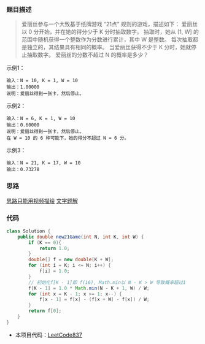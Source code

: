 ### 题目描述

> 爱丽丝参与一个大致基于纸牌游戏 “21点” 规则的游戏，描述如下：
  爱丽丝以 0 分开始，并在她的得分少于 K 分时抽取数字。 抽取时，她从 [1, W] 的范围中随机获得一个整数作为分数进行累计，其中 W 是整数。 每次抽取都是独立的，其结果具有相同的概率。
  当爱丽丝获得不少于 K 分时，她就停止抽取数字。 爱丽丝的分数不超过 N 的概率是多少？

示例1：
```
输入：N = 10, K = 1, W = 10
输出：1.00000
说明：爱丽丝得到一张卡，然后停止。
```

示例2：
```
输入：N = 6, K = 1, W = 10
输出：0.60000
说明：爱丽丝得到一张卡，然后停止。
在 W = 10 的 6 种可能下，她的得分不超过 N = 6 分。
```
示例3：
```
输入：N = 21, K = 17, W = 10
输出：0.73278
```
### 思路
[思路只能用视频描绘](https://www.bilibili.com/video/BV1CT4y1E7C2)
[文字题解](https://leetcode-cn.com/problems/longest-chunked-palindrome-decomposition/solution/bao-mu-ji-ti-jie-yi-chong-pu-tong-jie-fa-liang-cho/)

### 代码
```java
class Solution {
    public double new21Game(int N, int K, int W) {
        if (K == 0){
            return 1.0;
        }
        double[] f = new double[K + W];
        for (int i = K; i <= N; i++) {
            f[i] = 1.0;
        }
        // 初始化f[K - 1]即 f(16), Math.min以 N - K > W 导致概率超过1
        f[K - 1] = 1.0 * Math.min(N - K + 1, W) / W;
        for (int x = K - 1; x >= 1; x--) {
            f[x - 1] = f[x] - (f[x + W] - f[x]) / W;
        }
        return f[0];
    }
}
```

- 本项目代码：[LeetCode837](https://github.com/HelloSummer5/LeetCodeDemo/blob/master/src/com/leetcode/everyday/LeetCode837.java "悬停显示")
